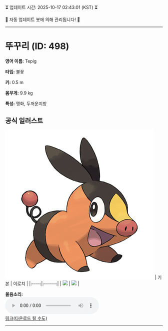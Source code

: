 
⏳ 업데이트 시간: 2025-10-17 02:43:01 (KST) ⏳

🤖 자동 업데이트 봇에 의해 관리됩니다! 🤖

---

# 뚜꾸리 (ID: 498)
**영어 이름:** Tepig

**타입:** 불꽃

**키:** 0.5 m

**몸무게:** 9.9 kg

**특성:** 맹화, 두꺼운지방

## 공식 일러스트
![](https://raw.githubusercontent.com/PokeAPI/sprites/master/sprites/pokemon/other/official-artwork/498.png)
| 기본 | 이로치 |
|:----:|:------:|
| <img src="http://play.pokemonshowdown.com/sprites/ani/tepig.gif" width="200"> | <img src="http://play.pokemonshowdown.com/sprites/ani-shiny/tepig.gif" width="200"> |

**울음소리:**<br><audio controls src="https://raw.githubusercontent.com/PokeAPI/cries/main/cries/pokemon/latest/498.ogg"></audio><br> [링크(다운로드 될 수도)](https://raw.githubusercontent.com/PokeAPI/cries/main/cries/pokemon/latest/498.ogg)


---
